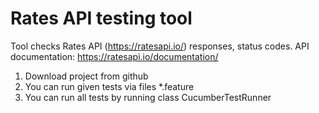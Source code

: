 # Rates API testing tool

Tool checks Rates API (https://ratesapi.io/) responses, status codes. API documentation: https://ratesapi.io/documentation/

1. Download project from github
2. You can run given tests via files *.feature
3. You can run all tests by running class CucumberTestRunner
